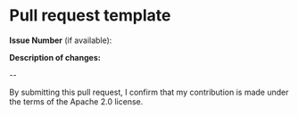 # Pull request template

**Issue Number** (if available):

**Description of changes:**

--

By submitting this pull request, I confirm that my contribution is made under the terms of the Apache 2.0 license.

